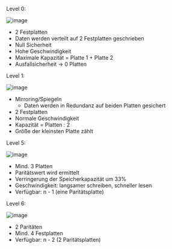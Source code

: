 Level 0:

![image](https://user-images.githubusercontent.com/104757507/198287091-72285f87-6b6a-4a10-b465-4819f7f4bf8d.png)

- 2 Festplatten
- Daten werden verteilt auf 2 Festplatten geschrieben
- Null Sicherheit
- Hohe Geschwindigkeit
- Maximale Kapazität = Platte 1 + Platte 2
- Ausfallsicherheit -> 0 Platten


Level 1:

![image](https://user-images.githubusercontent.com/104757507/198287391-efb9451a-87b3-40e1-b9ce-c18121fd86bb.png)

- Mirroring/Spiegeln
  - Daten werden in Redundanz auf beiden Platten gesichert
- 2 Festplatten
- Normale Geschwindigkeit
- Kapazität = Platten : 2
- Größe der kleinsten Platte zählt

Level 5:

![image](https://user-images.githubusercontent.com/104757507/198299359-5d5a4851-810e-41aa-9d38-36499ee8f70f.png)

- Mind. 3 Platten
- Paritätswert wird ermittelt
- Verringerung der Speicherkapazität um 33%
- Geschwindigkeit: langsamer schreiben, schneller lesen
- Verfügbar: n - 1 (eine Paritätsplatte)

Level 6:

![image](https://user-images.githubusercontent.com/104757507/198299667-0d7ce243-587e-4e63-870c-eeca66ad90fa.png)

- 2 Paritäten
- Mind. 4 Festplatten
- Verfügbar: n - 2 (2 Paritätsplatten)
